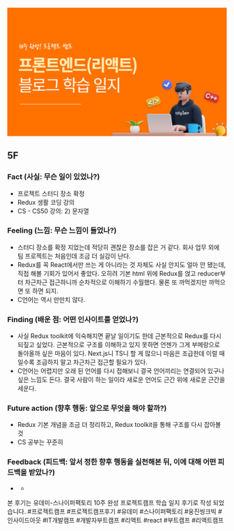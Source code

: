 ![img_learning_log.png](../assets/img_learning_log.png)

## 5F

### Fact (사실: 무슨 일이 있었나?)

- 프로젝트 스터디 장소 확정
- Redux 생활 코딩 강의
- CS - CS50 강의: 2) 문자열

### Feeling (느낌: 무슨 느낌이 들었나?)

- 스터디 장소를 확정 지었는데 적당히 괜찮은 장소를 잡은 거 같다. 회사 업무 외에 팀 프로젝트는 처음인데 조금 더 실감이 난다.
- Redux를 꼭 React에서만 쓰는 게 아니라는 것 자체도 사실 안지도 얼마 안 됐는데, 직접 해볼 기회가 있어서 좋았다. 오히려 기본 html 위에 Redux를 얹고 reducer부터 차근차근 접근하니까 순차적으로 이해하기 수월했다. 물론 또 까먹겠지만 까먹으면 또 하면 되지.
- C언어는 역시 만만치 않다.

### Finding (배운 점: 어떤 인사이트를 얻었나?)

- 사실 Redux toolkit에 익숙해지면 끝날 일이기도 한데 근본적으로 Redux를 다시 되짚고 싶었다. 근본적으로 구조를 이해하고 있지 못하면 언젠가 그게 부메랑으로 돌아올까 싶은 마음이 있다. Next.js니 TS니 할 게 많으니 마음은 조급한데 이럴 때일수록 조급하지 말고 차근차근 접근할 필요가 있다.
- C언어는 어렵지만 오래 된 언어를 다시 접해보니 결국 언어끼리는 연결되어 있구나 싶은 느낌도 든다. 결국 사람이 하는 일이라 새로운 언어도 근간 위에 새로운 근간을 세운다.

### Future action (향후 행동: 앞으로 무엇을 해야 할까?)

- Redux 기본 개념을 조금 더 정리하고, Redux toolkit을 통해 구조를 다시 잡아볼 것
- CS 공부는 꾸준히

### Feedback (피드백: 앞서 정한 향후 행동을 실천해본 뒤, 이에 대해 어떤 피드백을 받았나?)

- -

본 후기는 유데미-스나이퍼팩토리 10주 완성 프로젝트캠프 학습 일지 후기로 작성 되었습니다. #프로젝트캠프 #프로젝트캠프후기 #유데미 #스나이퍼팩토리 #웅진씽크빅 #인사이드아웃 #IT개발캠프 #개발자부트캠프 #리액트 #react #부트캠프 #리액트캠프
